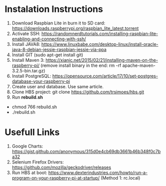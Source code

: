 # Instalation Instructions
1. Download Raspbian Lite in burn it to SD card: https://downloads.raspberrypi.org/raspbian_lite_latest.torrent
2. Activate SSH: https://randomnerdtutorials.com/installing-raspbian-lite-enabling-and-connecting-with-ssh/
3. Install JAVA8: https://www.linuxbabe.com/desktop-linux/install-oracle-java-8-debian-jessie-raspbian-jessie-via-ppa
4. Install GIT (sudo apt-get install git)
5. Install Maven 3: https://xianic.net/2015/02/21/installing-maven-on-the-raspberry-pi/ (remove install binary in the end: rm -rf apache-maven-3.2.5-bin.tar.gz)
6. Install PostgreSQL: https://opensource.com/article/17/10/set-postgres-database-your-raspberry-pi
7. Create user and database. Use same article.
8. Clone HBS project: git clone https://github.com/trsimoes/hbs.git
9. Run **rebuild.sh**
* chmod 766 rebuild.sh
* ./rebuild.sh

# Usefull Links
1. Google Charts: https://gist.github.com/anonymous/315d0e4cb69db3661b46b348f0c7ba32
2. Selenium Firefox Drivers: https://github.com/mozilla/geckodriver/releases
3. Run HBS at boot: https://www.dexterindustries.com/howto/run-a-program-on-your-raspberry-pi-at-startup/ (Method 1: rc.local)